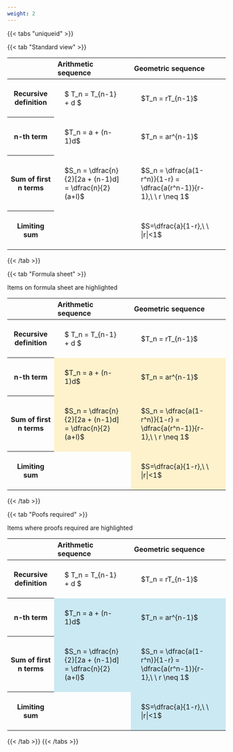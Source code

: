 ```yaml
---
weight: 2
---
```


{{< tabs "uniqueid" >}}

{{< tab "Standard view" >}}

<style type="text/css">
#T_5d0b7 th.col_heading {
  text-align: left;
  font-size: 1em;
}
#T_5d0b7 td {
  text-align: left;
  font-size: 1em;
  padding: 1.5em;
}
</style>
<table id="T_5d0b7">
  <thead>
    <tr>
      <th class="blank level0" >&nbsp;</th>
      <th id="T_5d0b7_level0_col0" class="col_heading level0 col0" >Arithmetic sequence</th>
      <th id="T_5d0b7_level0_col1" class="col_heading level0 col1" >Geometric sequence</th>
    </tr>
  </thead>
  <tbody>
    <tr>
      <th id="T_5d0b7_level0_row0" class="row_heading level0 row0" >Recursive definition</th>
      <td id="T_5d0b7_row0_col0" class="data row0 col0" >$ T_n = T_{n-1} + d $</td>
      <td id="T_5d0b7_row0_col1" class="data row0 col1" >$T_n = rT_{n-1}$</td>
    </tr>
    <tr>
      <th id="T_5d0b7_level0_row1" class="row_heading level0 row1" >n-th term</th>
      <td id="T_5d0b7_row1_col0" class="data row1 col0" >$T_n = a + (n-1)d$</td>
      <td id="T_5d0b7_row1_col1" class="data row1 col1" >$T_n = ar^{n-1}$</td>
    </tr>
    <tr>
      <th id="T_5d0b7_level0_row2" class="row_heading level0 row2" >Sum of first n terms</th>
      <td id="T_5d0b7_row2_col0" class="data row2 col0" >$S_n = \dfrac{n}{2}[2a + (n-1)d] = \dfrac{n}{2}(a+l)$</td>
      <td id="T_5d0b7_row2_col1" class="data row2 col1" >$S_n = \dfrac{a(1-r^n)}{1-r} = \dfrac{a(r^n-1)}{r-1},\ \  r \neq 1$</td>
    </tr>
    <tr>
      <th id="T_5d0b7_level0_row3" class="row_heading level0 row3" >Limiting sum</th>
      <td id="T_5d0b7_row3_col0" class="data row3 col0" ></td>
      <td id="T_5d0b7_row3_col1" class="data row3 col1" >$S=\dfrac{a}{1-r},\ \ |r|<1$</td>
    </tr>
  </tbody>
</table>
{{< /tab >}}

{{< tab "Formula sheet" >}}

Items on formula sheet are highlighted 
<br>
<style type="text/css">
#T_76a64 th.col_heading {
  text-align: left;
  font-size: 1em;
}
#T_76a64 td {
  text-align: left;
  font-size: 1em;
  padding: 1.5em;
}
#T_76a64_row1_col0, #T_76a64_row1_col1, #T_76a64_row2_col0, #T_76a64_row2_col1, #T_76a64_row3_col1 {
  background-color: rgba(255,194,10, 0.2);
}
</style>
<table id="T_76a64">
  <thead>
    <tr>
      <th class="blank level0" >&nbsp;</th>
      <th id="T_76a64_level0_col0" class="col_heading level0 col0" >Arithmetic sequence</th>
      <th id="T_76a64_level0_col1" class="col_heading level0 col1" >Geometric sequence</th>
    </tr>
  </thead>
  <tbody>
    <tr>
      <th id="T_76a64_level0_row0" class="row_heading level0 row0" >Recursive definition</th>
      <td id="T_76a64_row0_col0" class="data row0 col0" >$ T_n = T_{n-1} + d $</td>
      <td id="T_76a64_row0_col1" class="data row0 col1" >$T_n = rT_{n-1}$</td>
    </tr>
    <tr>
      <th id="T_76a64_level0_row1" class="row_heading level0 row1" >n-th term</th>
      <td id="T_76a64_row1_col0" class="data row1 col0" >$T_n = a + (n-1)d$</td>
      <td id="T_76a64_row1_col1" class="data row1 col1" >$T_n = ar^{n-1}$</td>
    </tr>
    <tr>
      <th id="T_76a64_level0_row2" class="row_heading level0 row2" >Sum of first n terms</th>
      <td id="T_76a64_row2_col0" class="data row2 col0" >$S_n = \dfrac{n}{2}[2a + (n-1)d] = \dfrac{n}{2}(a+l)$</td>
      <td id="T_76a64_row2_col1" class="data row2 col1" >$S_n = \dfrac{a(1-r^n)}{1-r} = \dfrac{a(r^n-1)}{r-1},\ \  r \neq 1$</td>
    </tr>
    <tr>
      <th id="T_76a64_level0_row3" class="row_heading level0 row3" >Limiting sum</th>
      <td id="T_76a64_row3_col0" class="data row3 col0" ></td>
      <td id="T_76a64_row3_col1" class="data row3 col1" >$S=\dfrac{a}{1-r},\ \ |r|<1$</td>
    </tr>
  </tbody>
</table>
{{< /tab >}}

{{< tab "Poofs required" >}}

Items where proofs required are highlighted 
<br>
<style type="text/css">
#T_ea1a5 th.col_heading {
  text-align: left;
  font-size: 1em;
}
#T_ea1a5 td {
  text-align: left;
  font-size: 1em;
  padding: 1.5em;
}
#T_ea1a5_row1_col0, #T_ea1a5_row1_col1, #T_ea1a5_row2_col0, #T_ea1a5_row2_col1, #T_ea1a5_row3_col1 {
  background-color: rgba(0,150,200, 0.2);
}
</style>
<table id="T_ea1a5">
  <thead>
    <tr>
      <th class="blank level0" >&nbsp;</th>
      <th id="T_ea1a5_level0_col0" class="col_heading level0 col0" >Arithmetic sequence</th>
      <th id="T_ea1a5_level0_col1" class="col_heading level0 col1" >Geometric sequence</th>
    </tr>
  </thead>
  <tbody>
    <tr>
      <th id="T_ea1a5_level0_row0" class="row_heading level0 row0" >Recursive definition</th>
      <td id="T_ea1a5_row0_col0" class="data row0 col0" >$ T_n = T_{n-1} + d $</td>
      <td id="T_ea1a5_row0_col1" class="data row0 col1" >$T_n = rT_{n-1}$</td>
    </tr>
    <tr>
      <th id="T_ea1a5_level0_row1" class="row_heading level0 row1" >n-th term</th>
      <td id="T_ea1a5_row1_col0" class="data row1 col0" >$T_n = a + (n-1)d$</td>
      <td id="T_ea1a5_row1_col1" class="data row1 col1" >$T_n = ar^{n-1}$</td>
    </tr>
    <tr>
      <th id="T_ea1a5_level0_row2" class="row_heading level0 row2" >Sum of first n terms</th>
      <td id="T_ea1a5_row2_col0" class="data row2 col0" >$S_n = \dfrac{n}{2}[2a + (n-1)d] = \dfrac{n}{2}(a+l)$</td>
      <td id="T_ea1a5_row2_col1" class="data row2 col1" >$S_n = \dfrac{a(1-r^n)}{1-r} = \dfrac{a(r^n-1)}{r-1},\ \  r \neq 1$</td>
    </tr>
    <tr>
      <th id="T_ea1a5_level0_row3" class="row_heading level0 row3" >Limiting sum</th>
      <td id="T_ea1a5_row3_col0" class="data row3 col0" ></td>
      <td id="T_ea1a5_row3_col1" class="data row3 col1" >$S=\dfrac{a}{1-r},\ \ |r|<1$</td>
    </tr>
  </tbody>
</table>
{{< /tab >}}
{{< /tabs >}}